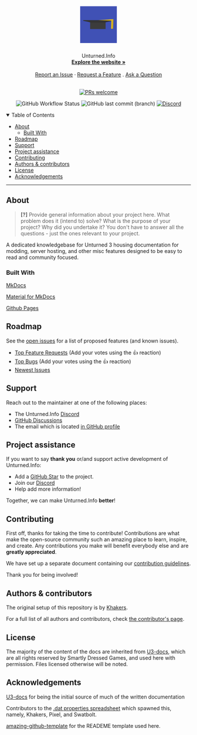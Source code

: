 <h1 align="center">
  <a href="https://github.com/unturned-info/unturned-3-knowledgebase">
    <img src="docs/img/Unturned_Info_Logo.svg" alt="Logo" width="100" height="100">
  </a>
</h1>

<div align="center">
  Unturned.Info
  <br />
  <a href="https://unturned.info"><strong>Explore the website »</strong></a>
  <br />
  <br />
  <a href="https://github.com/unturned-info/unturned-3-knowledgebase/issues/new?assignees=&labels=bug&template=01_BUG_REPORT.md&title=bug%3A+">Report an Issue</a>
  ·
  <a href="https://github.com/unturned-info/unturned-3-knowledgebase/issues/new?assignees=&labels=enhancement&template=02_FEATURE_REQUEST.md&title=feat%3A+">Request a Feature</a>
  .
  <a href="https://github.com/unturned-info/unturned-3-knowledgebase/discussions/new?assignees=&labels=question&template=04_SUPPORT_QUESTION.md&title=support%3A+">Ask a Question</a>
</div>

<div align="center">
<br />


[![PRs welcome](https://img.shields.io/badge/PRs-welcome-ff69b4.svg?style=flat-square)](https://github.com/unturned-info/unturned-3-knowledgebase/issues?q=is%3Aissue+is%3Aopen+label%3A%22help+wanted%22)

![GitHub Workflow Status](https://img.shields.io/github/workflow/status/unturned-info/unturned-3-knowledgebase/Deploy%20MKDocs?label=MKDocs%20Deployment&style=flat-square)
![GitHub last commit (branch)](https://img.shields.io/github/last-commit/unturned-info/unturned-3-knowledgebase/gh-pages?style=flat-square)
[![Discord](https://img.shields.io/discord/767122504053030952?style=flat-square)](https://discord.gg/PgJCPh6)

</div>

<details open="open">
<summary>Table of Contents</summary>

- [About](#about)
  - [Built With](#built-with)
- [Roadmap](#roadmap)
- [Support](#support)
- [Project assistance](#project-assistance)
- [Contributing](#contributing)
- [Authors & contributors](#authors--contributors)
- [License](#license)
- [Acknowledgements](#acknowledgements)

</details>

---

## About

> **[?]**
> Provide general information about your project here.
> What problem does it (intend to) solve?
> What is the purpose of your project?
> Why did you undertake it?
> You don't have to answer all the questions - just the ones relevant to your project.

A dedicated knowledgebase for Unturned 3 housing documentation for modding, server hosting, and other misc features designed to be easy to read and community focused.

### Built With

[MkDocs](https://github.com/mkdocs/mkdocs)

[Material for MkDocs](https://github.com/squidfunk/mkdocs-material)

[Github Pages](https://pages.github.com/)

## Roadmap

See the [open issues](https://github.com/unturned-info/unturned-3-knowledgebase/issues) for a list of proposed features (and known issues).

- [Top Feature Requests](https://github.com/unturned-info/unturned-3-knowledgebase/issues?q=label%3Aenhancement+is%3Aopen+sort%3Areactions) (Add your votes using the 👍 reaction)
- [Top Bugs](https://github.com/unturned-info/unturned-3-knowledgebase/issues?q=is%3Aissue+is%3Aopen+label%3Abug+sort%3Areactions) (Add your votes using the 👍 reaction)
- [Newest Issues](https://github.com/unturned-info/unturned-3-knowledgebase/issues?q=is%3Aopen+is%3Aissue+label%3Abug)

## Support

Reach out to the maintainer at one of the following places:

- The Unturned.Info [Discord](https://discord.gg/PgJCPh6)
- [GitHub Discussions](https://github.com/unturned-info/unturned-3-knowledgebase/discussions/new)
- The email which is located [in GitHub profile](https://github.com/unturned-info)

## Project assistance

If you want to say **thank you** or/and support active development of Unturned.Info:

- Add a [GitHub Star](https://github.com/unturned-info/unturned-3-knowledgebase) to the project.
- Join our [Discord](https://discord.gg/PgJCPh6)
- Help add more information!

Together, we can make Unturned.Info **better**!

## Contributing

First off, thanks for taking the time to contribute! Contributions are what make the open-source community such an amazing place to learn, inspire, and create. Any contributions you make will benefit everybody else and are **greatly appreciated**.

We have set up a separate document containing our [contribution guidelines](docs/CONTRIBUTING.md).

Thank you for being involved!

## Authors & contributors

The original setup of this repository is by [Khakers](https://github.com/khakers).

For a full list of all authors and contributors, check [the contributor's page](https://github.com/unturned-info/unturned-3-knowledgebase/contributors).

## License

The majority of the content of the docs are inherited from [U3-docs](https://github.com/SmartlyDressedGames/U3-Docs), which are all rights reserved by Smartly Dressed Games, and used here with permission. Files licensed otherwise will be noted.

<!-- See [LICENSE](LICENSE) for more information. -->

## Acknowledgements

[U3-docs](https://github.com/SmartlyDressedGames/U3-Docs) for being the initial source of much of the written documentation

Contributors to the [.dat properties spreadsheet](https://docs.google.com/spreadsheets/d/1yiINuS8ZdGRkHNmONy7f4mwHDcWRqZsnV13OYgYi9eY/edit?usp=sharing) which spawned this, namely, Khakers, Pixel, and Swatbolt.

[amazing-github-template](https://github.com/dec0dOS/amazing-github-template) for the READEME template used here.

